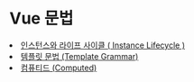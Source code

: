 # Vue 문법
<li> <a href="https://github.com/Suhyxn/TIL/blob/main/Vue/Instance%20Lifecycle.md"> 인스턴스와 라이프 사이클 ( Instance Lifecycle ) </a> </li>
<li> <a href="https://github.com/Suhyxn/TIL/blob/main/Vue/Template%20Grammar.md"> 템플릿 문법 (Template Grammar) </a> </li>
<li> <a href="https://github.com/Suhyxn/TIL/blob/main/Vue/Computed.md"> 컴퓨티드 (Computed) </a> </li>
